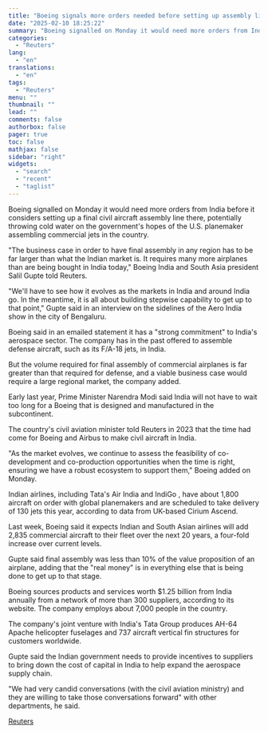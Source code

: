 ```yaml
---
title: "Boeing signals more orders needed before setting up assembly line in India"
date: "2025-02-10 18:25:22"
summary: "Boeing signalled on Monday it would need more orders from India before it considers setting up a final civil aircraft assembly line there, potentially throwing cold water on the government's hopes of the U.S. planemaker assembling commercial jets in the country.\"The business case in order to have final assembly in..."
categories:
  - "Reuters"
lang:
  - "en"
translations:
  - "en"
tags:
  - "Reuters"
menu: ""
thumbnail: ""
lead: ""
comments: false
authorbox: false
pager: true
toc: false
mathjax: false
sidebar: "right"
widgets:
  - "search"
  - "recent"
  - "taglist"
---
```


Boeing signalled on Monday it would need more orders from India before it considers setting up a final civil aircraft assembly line there, potentially throwing cold water on the government's hopes of the U.S. planemaker assembling commercial jets in the country.

"The business case in order to have final assembly in any region has to be far larger than what the Indian market is. It requires many more airplanes than are being bought in India today," Boeing India and South Asia president Salil Gupte told Reuters.

"We'll have to see how it evolves as the markets in India and around India go. In the meantime, it is all about building stepwise capability to get up to that point," Gupte said in an interview on the sidelines of the Aero India show in the city of Bengaluru.

Boeing said in an emailed statement it has a "strong commitment" to India's aerospace sector. The company has in the past offered to assemble defense aircraft, such as its F/A-18 jets, in India.

But the volume required for final assembly of commercial airplanes is far greater than that required for defense, and a viable business case would require a large regional market, the company added.

Early last year, Prime Minister Narendra Modi said India will not have to wait too long for a Boeing that is designed and manufactured in the subcontinent.

The country's civil aviation minister told Reuters in 2023 that the time had come for Boeing and Airbus to make civil aircraft in India.

"As the market evolves, we continue to assess the feasibility of co-development and co-production opportunities when the time is right, ensuring we have a robust ecosystem to support them," Boeing added on Monday.

Indian airlines, including Tata's Air India and IndiGo , have about 1,800 aircraft on order with global planemakers and are scheduled to take delivery of 130 jets this year, according to data from UK-based Cirium Ascend.

Last week, Boeing said it expects Indian and South Asian airlines will add 2,835 commercial aircraft to their fleet over the next 20 years, a four-fold increase over current levels.

Gupte said final assembly was less than 10% of the value proposition of an airplane, adding that the "real money" is in everything else that is being done to get up to that stage.

Boeing sources products and services worth $1.25 billion from India annually from a network of more than 300 suppliers, according to its website. The company employs about 7,000 people in the country.

The company's joint venture with India's Tata Group produces AH-64 Apache helicopter fuselages and 737 aircraft vertical fin structures for customers worldwide.

Gupte said the Indian government needs to provide incentives to suppliers to bring down the cost of capital in India to help expand the aerospace supply chain.

"We had very candid conversations (with the civil aviation ministry) and they are willing to take those conversations forward" with other departments, he said.

[Reuters](https://www.tradingview.com/news/reuters.com,2025:newsml_L1N3P10BN:0-boeing-signals-more-orders-needed-before-setting-up-assembly-line-in-india/)
